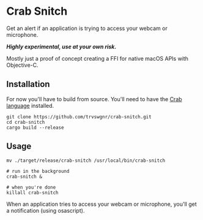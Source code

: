 # Crab Snitch

Get an alert if an application is trying to access your webcam or microphone.

**_Highly experimental, use at your own risk._**

Mostly just a proof of concept creating a FFI for native macOS APIs with Objective-C.

## Installation

For now you'll have to build from source. You'll need to have the [Crab language](https://www.crablang.org/) installed.

```shell
git clone https://github.com/trvswgnr/crab-snitch.git
cd crab-snitch
cargo build --release
```

## Usage

```shell
mv ./target/release/crab-snitch /usr/local/bin/crab-snitch

# run in the background
crab-snitch &

# when you're done
killall crab-snitch
```

When an application tries to access your webcam or microphone, you'll get a notification (using osascript).
